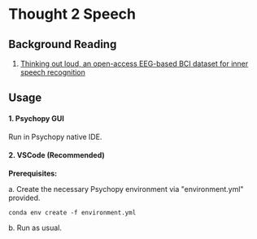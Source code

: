 # Thought 2 Speech

## Background Reading
1. [Thinking out loud, an open-access EEG-based BCI dataset for inner speech recognition](https://www.nature.com/articles/s41597-022-01147-2)

## Usage
#### 1. Psychopy GUI
Run in Psychopy native IDE.
#### 2. VSCode (Recommended)
**Prerequisites:** 

a. Create the necessary Psychopy environment via "environment.yml" provided.
```
conda env create -f environment.yml
```

b. Run as usual.

